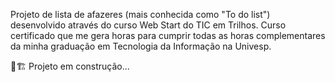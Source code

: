 Projeto de lista de afazeres (mais conhecida como "To do list") desenvolvido através do curso Web Start do TIC em Trilhos.
Curso certificado que me gera horas para cumprir todas as horas complementares da minha graduação em Tecnologia da Informação na Univesp.

🚧🏗️ Projeto em construção...